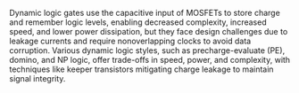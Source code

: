 Dynamic logic gates use the capacitive input of MOSFETs to store charge and remember logic levels, enabling decreased complexity, increased speed, and lower power dissipation, but they face design challenges due to leakage currents and require nonoverlapping clocks to avoid data corruption. Various dynamic logic styles, such as precharge-evaluate (PE), domino, and NP logic, offer trade-offs in speed, power, and complexity, with techniques like keeper transistors mitigating charge leakage to maintain signal integrity.
